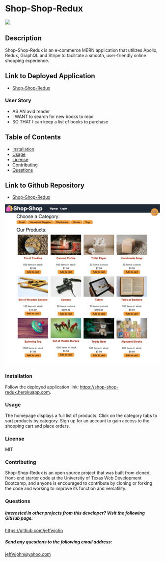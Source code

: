 # Shop-Shop-Redux 
![](https://img.shields.io/badge/License-MIT-blue.svg)
## Description 
Shop-Shop-Redux is an e-commerce MERN application that utilizes Apollo, Redux, GraphQL and Stripe to facilitate a smooth, user-friendly online shopping experience.

 ## Link to Deployed Application
* [Shop-Shop-Redux](https://shop-shop-redux.herokuapp.com/)
### User Story
* AS AN avid reader
* I WANT to search for new books to read
* SO THAT I can keep a list of books to purchase 

## Table of Contents
* [Installation](#installation) 
* [Usage](#usage) 
* [License](#license) 
* [Contributing](#contributing)
* [Questions](#questions)

## Link to Github Repository
* [Shop-Shop-Redux](https://github.com/jeffwjohn/shop-shop-redux)

![Screenshot](client/public/images/screenshot.png)
 
### Installation
Follow the deployed application link: https://shop-shop-redux.herokuapp.com. 

### Usage
The homepage displays a full list of products. Click on the category tabs to sort products by category. Sign up for an account to gain access to the shopping cart and place orders.  

### License
MIT
  
### Contributing
Shop-Shop-Redux is an open source project that was built from cloned, front-end starter code at the University of Texas Web Development Bootcamp, and anyone is encouraged to contribute by cloning or forking the code and working to improve its function and versatility.

### Questions
    
##### Interested in other projects from this developer? Visit the following GitHub page:
https://github.com/jeffwjohn
    
##### Send any questions to the following email address:
jeffwjohn@yahoo.com
